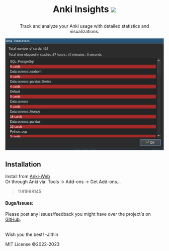 # <p align="center">Anki Insights <img src="res/img/stats_icon.svg"></p>

<p align="center">Track and analyze your Anki usage with detailed statistics and visualizations.</p>  
<p align="center"><img src=".github/popup.png"></p>

## Installation

Install from [Anki-Web](https://ankiweb.net/shared/info/1181998145)  
Or through Anki via: Tools -> Add-ons -> Get Add-ons...
> 1181998145


#### Bugs/Issues:

Please post any issues/feedback you might have over the project's
on [GitHub](https://github.com/JithinSukumaran/anki-insights/issues).
<br></br>

Wish you the best! -Jithin

MIT License ©2022-2023